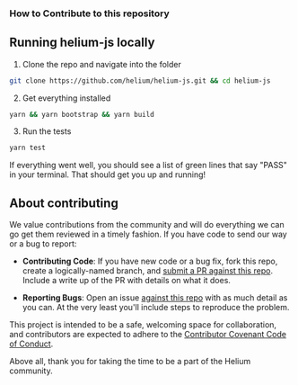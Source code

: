 ### How to Contribute to this repository

## Running helium-js locally
1. Clone the repo and navigate into the folder
```zsh
git clone https://github.com/helium/helium-js.git && cd helium-js
```
2. Get everything installed
```zsh
yarn && yarn bootstrap && yarn build
```
3. Run the tests
```zsh
yarn test
```
If everything went well, you should see a list of green lines that say "PASS" in your terminal. That should get you up and running!

## About contributing
We value contributions from the community and will do everything we
can go get them reviewed in a timely fashion. If you have code to send
our way or a bug to report:

* **Contributing Code**: If you have new code or a bug fix, fork this
  repo, create a logically-named branch, and [submit a PR against this
  repo](https://github.com/helium/helium-js). Include a
  write up of the PR with details on what it does.

* **Reporting Bugs**: Open an issue [against this
  repo](https://github.com/helium/helium-js/issues) with as
  much detail as you can. At the very least you'll include steps to
  reproduce the problem.

This project is intended to be a safe, welcoming space for
collaboration, and contributors are expected to adhere to the
[Contributor Covenant Code of
Conduct](http://contributor-covenant.org/).

Above all, thank you for taking the time to be a part of the Helium
community.
